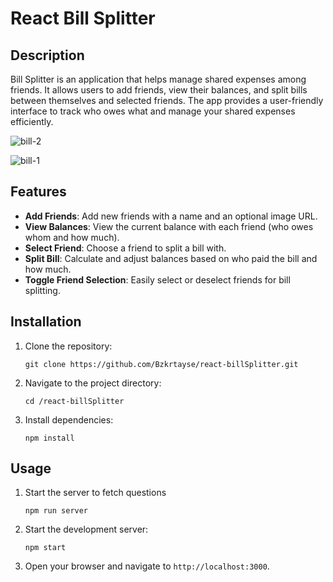# React Bill Splitter

## Description

Bill Splitter is an application that helps manage shared expenses among friends. It allows users to add friends, view their balances, and split bills between themselves and selected friends. The app provides a user-friendly interface to track who owes what and manage your shared expenses efficiently.

![bill-2](https://github.com/user-attachments/assets/1f0922cb-5bf3-4441-8745-693f7c7b9148)

![bill-1](https://github.com/user-attachments/assets/c41627f8-5ee0-43b0-ae42-4599277512d6)

## Features

- **Add Friends**: Add new friends with a name and an optional image URL.
- **View Balances**: View the current balance with each friend (who owes whom and how much).
- **Select Friend**: Choose a friend to split a bill with.
- **Split Bill**: Calculate and adjust balances based on who paid the bill and how much.
- **Toggle Friend Selection**: Easily select or deselect friends for bill splitting.

## Installation

1. Clone the repository:

   `git clone https://github.com/Bzkrtayse/react-billSplitter.git`

2. Navigate to the project directory:

   `cd /react-billSplitter`

3. Install dependencies:

   `npm install`

## Usage

1. Start the server to fetch questions

   `npm run server`

2. Start the development server:

   `npm start`

3. Open your browser and navigate to `http://localhost:3000`.
